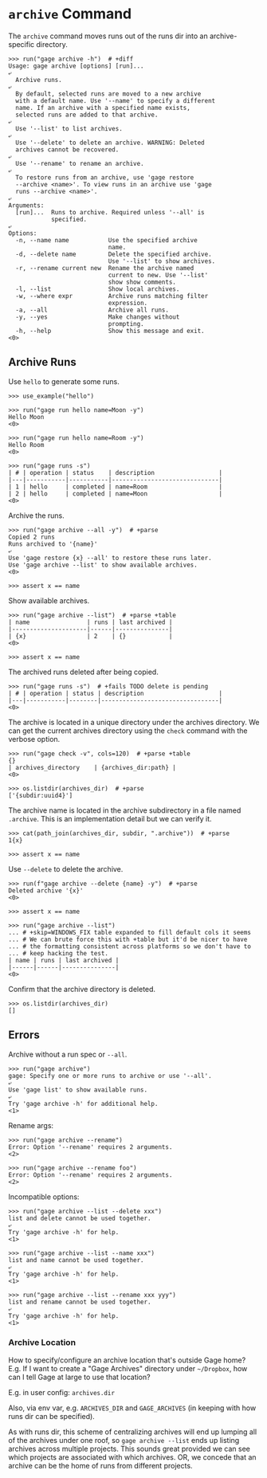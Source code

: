 # `archive` Command

The `archive` command moves runs out of the runs dir into an
archive-specific directory.

    >>> run("gage archive -h")  # +diff
    Usage: gage archive [options] [run]...
    ⤶
      Archive runs.
    ⤶
      By default, selected runs are moved to a new archive
      with a default name. Use '--name' to specify a different
      name. If an archive with a specified name exists,
      selected runs are added to that archive.
    ⤶
      Use '--list' to list archives.
    ⤶
      Use '--delete' to delete an archive. WARNING: Deleted
      archives cannot be recovered.
    ⤶
      Use '--rename' to rename an archive.
    ⤶
      To restore runs from an archive, use 'gage restore
      --archive <name>'. To view runs in an archive use 'gage
      runs --archive <name>'.
    ⤶
    Arguments:
      [run]...  Runs to archive. Required unless '--all' is
                specified.
    ⤶
    Options:
      -n, --name name           Use the specified archive
                                name.
      -d, --delete name         Delete the specified archive.
                                Use '--list' to show archives.
      -r, --rename current new  Rename the archive named
                                current to new. Use '--list'
                                show show comments.
      -l, --list                Show local archives.
      -w, --where expr          Archive runs matching filter
                                expression.
      -a, --all                 Archive all runs.
      -y, --yes                 Make changes without
                                prompting.
      -h, --help                Show this message and exit.
    <0>

## Archive Runs

Use `hello` to generate some runs.

    >>> use_example("hello")

    >>> run("gage run hello name=Moon -y")
    Hello Moon
    <0>

    >>> run("gage run hello name=Room -y")
    Hello Room
    <0>

    >>> run("gage runs -s")
    | # | operation | status    | description                  |
    |---|-----------|-----------|------------------------------|
    | 1 | hello     | completed | name=Room                    |
    | 2 | hello     | completed | name=Moon                    |
    <0>

Archive the runs.

    >>> run("gage archive --all -y")  # +parse
    Copied 2 runs
    Runs archived to '{name}'
    ⤶
    Use 'gage restore {x} --all' to restore these runs later.
    Use 'gage archive --list' to show available archives.
    <0>

    >>> assert x == name

Show available archives.

    >>> run("gage archive --list")  # +parse +table
    | name                | runs | last archived |
    |---------------------|------|---------------|
    | {x}                 | 2    | {}            |
    <0>

    >>> assert x == name

The archived runs deleted after being copied.

    >>> run("gage runs -s")  # +fails TODO delete is pending
    | # | operation | status | description                     |
    |---|-----------|--------|---------------------------------|
    <0>

The archive is located in a unique directory under the archives
directory. We can get the current archives directory using the `check`
command with the verbose option.

    >>> run("gage check -v", cols=120)  # +parse +table
    {}
    | archives_directory    | {archives_dir:path} |
    <0>

    >>> os.listdir(archives_dir)  # +parse
    ['{subdir:uuid4}']

The archive name is located in the archive subdirectory in a file named
`.archive`. This is an implementation detail but we can verify it.

    >>> cat(path_join(archives_dir, subdir, ".archive"))  # +parse
    1{x}

    >>> assert x == name

Use `--delete` to delete the archive.

    >>> run(f"gage archive --delete {name} -y")  # +parse
    Deleted archive '{x}'
    <0>

    >>> assert x == name

    >>> run("gage archive --list")
    ... # +skip=WINDOWS_FIX table expanded to fill default cols it seems
    ... # We can brute force this with +table but it'd be nicer to have
    ... # the formatting consistent across platforms so we don't have to
    ... # keep hacking the test.
    | name | runs | last archived |
    |------|------|---------------|
    <0>

Confirm that the archive directory is deleted.

    >>> os.listdir(archives_dir)
    []

## Errors

Archive without a run spec or `--all`.

    >>> run("gage archive")
    gage: Specify one or more runs to archive or use '--all'.
    ⤶
    Use 'gage list' to show available runs.
    ⤶
    Try 'gage archive -h' for additional help.
    <1>

Rename args:

    >>> run("gage archive --rename")
    Error: Option '--rename' requires 2 arguments.
    <2>

    >>> run("gage archive --rename foo")
    Error: Option '--rename' requires 2 arguments.
    <2>

Incompatible options:

    >>> run("gage archive --list --delete xxx")
    list and delete cannot be used together.
    ⤶
    Try 'gage archive -h' for help.
    <1>

    >>> run("gage archive --list --name xxx")
    list and name cannot be used together.
    ⤶
    Try 'gage archive -h' for help.
    <1>

    >>> run("gage archive --list --rename xxx yyy")
    list and rename cannot be used together.
    ⤶
    Try 'gage archive -h' for help.
    <1>

### Archive Location

How to specify/configure an archive location that's outside Gage home?
E.g. If I want to create a "Gage Archives" directory under `~/Dropbox`,
how can I tell Gage at large to use that location?

E.g. in user config: `archives.dir`

Also, via env var, e.g. `ARCHIVES_DIR` and `GAGE_ARCHIVES` (in keeping
with how runs dir can be specified).

As with runs dir, this scheme of centralizing archives will end up
lumping all of the archives under one roof, so `gage archive --list`
ends up listing archives across multiple projects. This sounds great
provided we can see which projects are associated with which archives.
OR, we concede that an archive can be the home of runs from different
projects.
